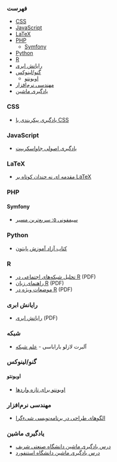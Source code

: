 ### فهرست

* [CSS](#css)
* [JavaScript](#javascript)
* [LaTeX](#latex)
* [PHP](#php)
  * [Symfony](#symfony)
* [Python](#python)
* [R](#r)
* [رایانش ابری](#%D8%B1%D8%A7%DB%8C%D8%A7%D9%86%D8%B4-%D8%A7%D8%A8%D8%B1%DB%8C)
* [گنو/لینوکس](#%DA%AF%D9%86%D9%88%D9%84%DB%8C%D9%86%D9%88%DA%A9%D8%B3)
  * [اوبونتو](#%D8%A7%D9%88%D8%A8%D9%88%D9%86%D8%AA%D9%88)
* [مهندسی نرم‌افزار](#%D9%85%D9%87%D9%86%D8%AF%D8%B3%DB%8C-%D9%86%D8%B1%D9%85%E2%80%8C%D8%A7%D9%81%D8%B2%D8%A7%D8%B1)
* [یادگیری ماشین](#ml)


### CSS

* [یادگیری پیکربندی با CSS](http://fa.learnlayout.com)


### JavaScript

* [یادگیری اصولی جاواسکریپت](https://github.com/Mariotek/BetterUnderstandingOfJavascript)


### LaTeX

* [مقدمه ای نه چندان کوتاه بر LaTeX](http://www.ctan.org/tex-archive/info/lshort/persian)


### PHP

#### Symfony

* [سیمفونی ۵: سریع‌ترین مسیر](https://symfony.com/doc/current/the-fast-track/fa/index.html)


### Python

* [کتاب آزاد آموزش پایتون](http://python.coderz.ir)


### R

* [تحلیل شبکه‌های اجتماعی در R](http://cran.r-project.org/doc/contrib/Raeesi-SNA_in_R_in_Farsi.pdf) (PDF)
* [راهنمای زبان R](http://cran.r-project.org/doc/contrib/Mousavi-R-lang_in_Farsi.pdf) (PDF)
* [موضعات ویژه در R](http://cran.r-project.org/doc/contrib/Mousavi-R_topics_in_Farsi.pdf) (PDF)


### رایانش ابری

* [رایانش ابری](http://docs.occc.ir/books/Main%20Book-20110110_2.pdf) (PDF)


### شبکه

* آلبرت لازلو باراباسی -  [علم شبکه](http://networksciencebook.com)


### گنو/لینوکس

#### اوبونتو

* [اوبونتو برای تازه واردها](http://ubuntu-book.org)


### مهندسی نرم‌افزار

* [الگوهای طراحی در برنامه‌نویسی شیء‌گرا](https://github.com/khajavi/Practical-Design-Patterns)

### یادگیری ماشین
* [درس یادگیری ماشین دانشگاه صنعتی شریف](https://maktabkhooneh.org/course/273-%DB%8C%D8%A7%D8%AF%DA%AF%DB%8C%D8%B1%DB%8C-%D9%85%D8%A7%D8%B4%DB%8C%D9%86-mk273/)
* [درس یادگیری ماشین دانشگاه استنفورد](https://maktabkhooneh.org/course/35-%DB%8C%D8%A7%D8%AF%DA%AF%DB%8C%D8%B1%DB%8C-%D9%85%D8%A7%D8%B4%DB%8C%D9%86-mk35/)